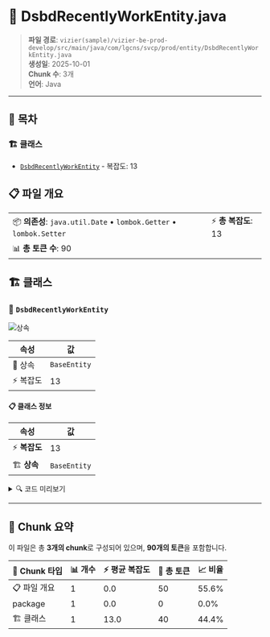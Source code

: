 # 📄 DsbdRecentlyWorkEntity.java

> **파일 경로**: `vizier(sample)/vizier-be-prod-develop/src/main/java/com/lgcns/svcp/prod/entity/DsbdRecentlyWorkEntity.java`  
> **생성일**: 2025-10-01  
> **Chunk 수**: 3개  
> **언어**: Java
---

## 📑 목차

### 🏗️ 클래스
- [`DsbdRecentlyWorkEntity`](#class-dsbdrecentlyworkentity) - 복잡도: 13

## 📋 파일 개요

| | |
|--|--|
| 📦 **의존성**: `java.util.Date` • `lombok.Getter` • `lombok.Setter` | ⚡ **총 복잡도**: 13 |
| 📊 **총 토큰 수**: 90 |  |



## 🏗️ 클래스

### <a id="class-dsbdrecentlyworkentity"></a>🎯 `DsbdRecentlyWorkEntity`

![상속](https://img.shields.io/badge/상속-1개-blue)

| 속성 | 값 |
|------|----|
| 🧬 상속 | `BaseEntity` |
| ⚡ 복잡도 | 13 |



#### 📋 클래스 정보

| 속성 | 값 |
|------|----|
| ⚡ **복잡도** | 13 || 📍 **라인 범위** | 10-10 |
| 🏗️ **상속** | `BaseEntity` || 🏷️ **태그** | `class, java` |

<details>
<summary>🔍 코드 미리보기</summary>

```java
public class DsbdRecentlyWorkEntity extends BaseEntity {
	
	private String workNo;
	private String objUuid;
	private String lctgrItemName;
	private String itemCode;
	private String objCode;
	private String objName;
	private String workType;
	private String updUserDeptName;
	private String attrValUpdUser;
	private Date objWorkDtm;
	private Date batchRunDtm;
}...
```

**Chunk 정보**
- 🆔 **ID**: `1e6d4f8b7029`
- 📍 **라인**: 10-10
- 📊 **토큰**: 40
- 🏷️ **태그**: `class, java`

</details>

---





## 🧩 Chunk 요약

이 파일은 총 **3개의 chunk**로 구성되어 있으며, **90개의 토큰**을 포함합니다.

| 🧩 Chunk 타입 | 📊 개수 | ⚡ 평균 복잡도 | 📝 총 토큰 | 📈 비율 |
|---------------|--------|-------------|----------|--------|
| 📋 파일 개요 | 1 | 0.0 | 50 | 55.6% |
| package | 1 | 0.0 | 0 | 0.0% |
| 🏗️ 클래스 | 1 | 13.0 | 40 | 44.4% |

